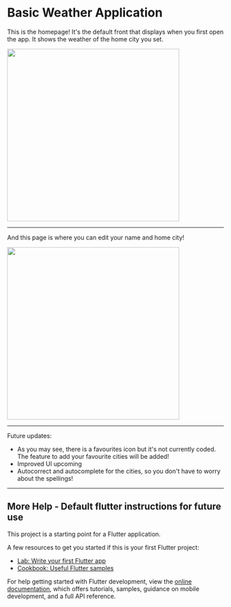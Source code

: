 # Basic Weather Application

This is the homepage! It's the default front that displays when you first open the app. It shows the weather of the home city you set.

<img src="https://github.com/Anika-2048/Flutter-Weather-App/assets/128902230/081a3a05-9804-4ad4-b7ae-93e023b49afc" height="400">

----------------------------------------------------------------------------------------

And this page is where you can edit your name and home city!

<img src="https://github.com/Anika-2048/Flutter-Weather-App/assets/128902230/dba70045-f843-4bb6-924d-97073faeb5f0" height="400">

----------------------------------------------------------------------------------------

Future updates:
- As you may see, there is a favourites icon but it's not currently coded. The feature to add your favourite cities will be added!
- Improved UI upcoming
- Autocorrect and autocomplete for the cities, so you don't have to worry about the spellings!

----------------------------------------------------------------------------------------

## More Help - Default flutter instructions for future use

This project is a starting point for a Flutter application.

A few resources to get you started if this is your first Flutter project:

- [Lab: Write your first Flutter app](https://docs.flutter.dev/get-started/codelab)
- [Cookbook: Useful Flutter samples](https://docs.flutter.dev/cookbook)

For help getting started with Flutter development, view the
[online documentation](https://docs.flutter.dev/), which offers tutorials,
samples, guidance on mobile development, and a full API reference.


